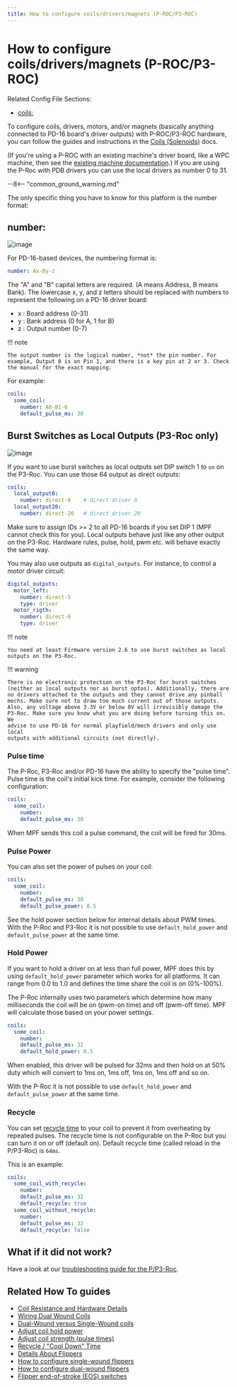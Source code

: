 ```yaml
---
title: How to configure coils/drivers/magnets (P-ROC/P3-ROC)
---
```


# How to configure coils/drivers/magnets (P-ROC/P3-ROC)


Related Config File Sections:

* [coils:](../../config/coils.md)

To configure coils, drivers, motors, and/or magnets (basically anything
connected to PD-16 board's driver outputs) with P-ROC/P3-ROC hardware,
you can follow the guides and instructions in the
[Coils (Solenoids)](../../mechs/coils/index.md) docs.

(If you're using a P-ROC with an existing machine's driver board, like
a WPC machine, then see the
[existing machine documentation](../../machines/index.md).) If you are using the P-Roc with PDB drivers you can use
the local drivers as number 0 to 31.

--8<-- "common_ground_warning.md"

The only specific thing you have to know for this platform is the number
format:

## number:

![image](../images/multimorphic_PD-16.png)

For PD-16-based devices, the numbering format is:

``` yaml
number: Ax-By-z
```

The "A" and "B" capital letters are required. (A means Address, B means
Bank). The lowercase x, y, and z letters should be replaced with numbers
to represent the following on a PD-16 driver board:

* x : Board address (0-31)
* y : Bank address (0 for A, 1 for B)
* z : Output number (0-7)

!!! note

    The output number is the logical number, *not* the pin number. For
    example, Output 0 is on Pin 1, and there is a key pin at 2 or 3. Check
    the manual for the exact mapping.

For example:

``` yaml
coils:
  some_coil:
    number: A0-B1-6
    default_pulse_ms: 30
```

## Burst Switches as Local Outputs (P3-Roc only)

![image](../images/multimorphic_p3_roc.png)

If you want to use burst switches as local outputs set DIP switch 1 to
`on` on the P3-Roc. You can use those 64 output as direct outputs:

``` yaml
coils:
  local_output0:
    number: direct-0    # direct driver 0
  local_output20:
    number: direct-20   # direct driver 20
```

Make sure to assign IDs >= 2 to all PD-16 boards if you set DIP 1 (MPF
cannot check this for you). Local outputs behave just like any other
output on the P3-Roc. Hardware rules, pulse, hold, pwm etc. will behave
exactly the same way.

You may also use outputs as `digital_outputs`. For instance, to control
a motor driver circuit:

``` yaml
digital_outputs:
  motor_left:
    number: direct-5
    type: driver
  motor_rigth:
    number: direct-6
    type: driver
```

!!! note

    You need at least Firmware version 2.6 to use burst switches as local
    outputs on the P3-Roc.

!!! warning

    There is no electronic protection on the P3-Roc for burst switches
    (neither as local outputs nor as burst optos). Additionally, there are
    no drivers attached to the outputs and they cannot drive any pinball
    mechs. Make sure not to draw too much current out of those outputs.
    Also, any voltage above 3.3V or below 0V will irrevisibly damage the
    P3-Roc. Make sure you know what you are doing before turning this on. We
    advise to use PD-16 for normal playfield/mech drivers and only use local
    outputs with additional circuits (not directly).

### Pulse time

The P-Roc, P3-Roc and/or PD-16 have the ability to specify the "pulse
time". Pulse time is the coil's initial kick time. For example,
consider the following configuration:

``` yaml
coils:
  some_coil:
    number:
    default_pulse_ms: 30
```

When MPF sends this coil a pulse command, the coil will be fired for
30ms.

### Pulse Power

You can also set the power of pulses on your coil:

``` yaml
coils:
  some_coil:
    number:
    default_pulse_ms: 30
    default_pulse_power: 0.5
```

See the hold power section below for internal details about PWM times.
With the P-Roc and P3-Roc it is not possible to use `default_hold_power`
and `default_pulse_power` at the same time.

### Hold Power

If you want to hold a driver on at less than full power, MPF does this
by using `default_hold_power` parameter which works for all platforms.
It can range from 0.0 to 1.0 and defines the time share the coil is on
(0%-100%).

The P-Roc internally uses two parameters which determine how many
milliseconds the coil will be on (pwm-on time) and off (pwm-off time).
MPF will calculate those based on your power settings.

``` yaml
coils:
  some_coil:
    number:
    default_pulse_ms: 32
    default_hold_power: 0.5
```

When enabled, this driver will be pulsed for 32ms and then hold on at
50% duty which will convert to 1ms on, 1ms off, 1ms on, 1ms off and so
on.

With the P-Roc it is not possible to use `default_hold_power` and
`default_pulse_power` at the same time.

### Recycle

You can set [recycle time](../../mechs/coils/recycle.md) to your coil to prevent it from overheating by repeated
pulses. The recycle time is not configurable on the P-Roc but you can
turn it on or off (default on). Default recycle time (called reload in
the P/P3-Roc) is `64ms`.

This is an example:

``` yaml
coils:
  some_coil_with_recycle:
    number:
    default_pulse_ms: 32
    default_recycle: true
  some_coil_without_recycle:
    number:
    default_pulse_ms: 32
    default_recycle: false
```

## What if it did not work?

Have a look at our
[troubleshooting guide for the P/P3-Roc](../../troubleshooting/index.md).

## Related How To guides

* [Coil Resistance and Hardware Details](../../mechs/coils/index.md)
* [Wiring Dual Wound Coils](../../mechs/coils/dual_wound_coils.md)
* [Dual-Wound versus Single-Wound coils](../../mechs/coils/dual_vs_single_wound.md)
* [Adjust coil hold power](../../mechs/coils/hold_power.md)
* [Adjust coil strength (pulse times)](../../mechs/coils/pulse_power.md)
* [Recycle / "Cool Down" Time](../../mechs/coils/recycle.md)
* [Details About Flippers](../../mechs/flippers/index.md)
* [How to configure single-wound flippers](../../mechs/flippers/single_wound.md)
* [How to configure dual-wound flippers](../../mechs/flippers/dual_wound.md)
* [Flipper end-of-stroke (EOS) switches](../../mechs/flippers/eos_switches.md)
